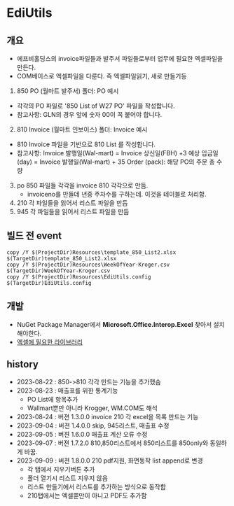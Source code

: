 ﻿# EdiUtils

## 개요

- 에프비홀딩스의 invoice파일들과 발주서 파일들로부터 업무에 필요한 엑셀파일을 만든다.
- COM베이스로 엑셀파일을 다룬다. 즉 엑셀파일읽기, 새로 만들기등

1. 850 PO (월마트 발주서) 폴더: PO 예시
- 각각의 PO 파일로 '850 List of W27 PO' 파일을 작성합니다.
- 참고사항: GLN의 경우 앞에 숫자 00이 꼭 붙어야 합니다.

2. 810 Invoice (월마트 인보이스) 폴더: Invoice 예시
- 810 Invoice 파일을 기반으로 810 List 를 작성합니다.
- 참고사항:
  Invoice 발행일(Wal-mart) = Invoice 상신일(FBH) +3
  예상 입금일(day) = Invoice 발행일(Wal-mart) + 35
  Order (pack): 해당 PO의 주문 총 수량

3. po 850 파일들 각각을 invoice 810 각각으로 만듬.
   - invoiceno를 만들데 년중 주차수를 구하는데. 이것을 테이블로 처리함.
4. 210 각 파일들을 읽어서 리스트 파일을 만듬
5. 945 각 파일들을 읽어서 리스트 파일을 만듬

## 빌드 전 event
```
copy /Y $(ProjectDir)Resources\template_850_List2.xlsx $(TargetDir)template_850_List2.xlsx
copy /Y $(ProjectDir)Resources\WeekOfYear-Kroger.csv $(TargetDir)WeekOfYear-Kroger.csv
copy /Y $(ProjectDir)Resources\EdiUtils.config $(TargetDir)EdiUtils.config

```
## 개발

- NuGet Package Manager에서  **Microsoft.Office.Interop.Excel** 찾아서 설치해야한다.
- [엑셀에 필요한 라이브러리](https://www.freecodespot.com/blog/csharp-import-excel/)


## history

- 2023-08-22 : 850->810 각각 만드는 기능을 추가했슴
- 2023-08-23 : 매출표를 위한 통계기능
  * PO List에 항목추가
  * Wallmart뿐만 아니라 Krogger, WM.COM도 해석
- 2023-08-24 : 버젼 1.3.0.0  invoice 210 각 excel을 목록 만드는 기능
- 2023-09-04 : 버젼 1.4.0.0 skip, 945리스트, 매출표 수정
- 2023-09-05 : 버젼 1.6.0.0 매출표 계산 오류 수정
- 2023-09-07 : 버젼 1.7.2.0 810,850리스트에서 850리스트를 850only와 동일하게 바꿈. 
- 2023-09-09 : 버젼 1.8.0.0 210 pdf지원, 화면동작 list append로 변경
   - 각 탭에서 지우기버튼 추가
   - 폴더 열기시 리스트 지우지 않음
   - 리스트 만들기에서 리스트를 추가하는 방식으로 동작함
   - 210탭에서는 엑셀뿐만이 아니고 PDF도 추가함